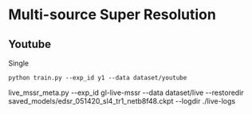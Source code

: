 # Multi-source Super Resolution

## Youtube

Single

```
python train.py --exp_id y1 --data dataset/youtube
```

live_mssr_meta.py --exp_id gl-live-mssr --data dataset/live --restoredir saved_models/edsr_051420_sl4_tr1_netb8f48.ckpt --logdir ./live-logs